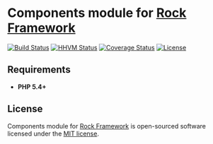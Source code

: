 Components module for [Rock Framework](https://github.com/romeOz/rock)
=================

[![Build Status](https://travis-ci.org/romeOz/rock-components.svg?branch=master)](https://travis-ci.org/romeOz/rock-components)
[![HHVM Status](http://hhvm.h4cc.de/badge/romeoz/rock-components.svg)](http://hhvm.h4cc.de/package/romeoz/rock-components)
[![Coverage Status](https://coveralls.io/repos/romeOz/rock-components/badge.svg?branch=master)](https://coveralls.io/r/romeOz/rock-components?branch=master)
[![License](https://poser.pugx.org/romeOz/rock-components/license.svg)](https://packagist.org/packages/romeOz/rock-components)

Requirements
-------------------
 * **PHP 5.4+**

License
-------------------

Components module for [Rock Framework](https://github.com/romeOz/rock) is open-sourced software licensed under the [MIT license](http://opensource.org/licenses/MIT).
